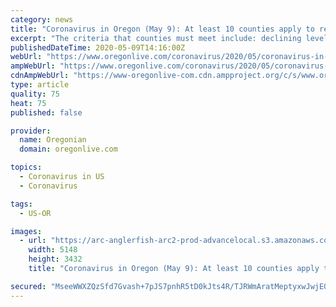 ```yaml
---
category: news
title: "Coronavirus in Oregon (May 9): At least 10 counties apply to reopen"
excerpt: "The criteria that counties must meet include: declining levels of COVID-19 hospital admissions over a 14-day period; minimum levels of testing and contact tracing capacity; adequa"
publishedDateTime: 2020-05-09T14:16:00Z
webUrl: "https://www.oregonlive.com/coronavirus/2020/05/coronavirus-in-oregon-may-9-at-least-10-counties-apply-to-reopen.html"
ampWebUrl: "https://www.oregonlive.com/coronavirus/2020/05/coronavirus-in-oregon-may-9-at-least-10-counties-apply-to-reopen.html?outputType=amp"
cdnAmpWebUrl: "https://www-oregonlive-com.cdn.ampproject.org/c/s/www.oregonlive.com/coronavirus/2020/05/coronavirus-in-oregon-may-9-at-least-10-counties-apply-to-reopen.html?outputType=amp"
type: article
quality: 75
heat: 75
published: false

provider:
  name: Oregonian
  domain: oregonlive.com

topics:
  - Coronavirus in US
  - Coronavirus

tags:
  - US-OR

images:
  - url: "https://arc-anglerfish-arc2-prod-advancelocal.s3.amazonaws.com/public/LZ2DTV7ATJBW7DK3Q7WKBH7ZO4.JPG"
    width: 5148
    height: 3432
    title: "Coronavirus in Oregon (May 9): At least 10 counties apply to reopen"

secured: "MseeWWXZQzSfd7Gvash+7pJS7pnhR5tD0kJts4R/TJRWmAratMeptyxwJwjEO6df6aw8XbnChwC5F1/X/UHjfxzXeYb/e8umaRG41aahHJO7U+C87Ivtp1MVRTATCNZHXWrX6i/UFkTunZ3aTfRbcbxotrsF4wHiOMVhX+X81zf1sqc2FMHclUUHEMDBUVDwxrmLrU8ztvABj2jMYSZG+GrpSgnkCoSPLtO3N91wwYmshhcDtEcJSdHKiMP1SKSPhzXp9H4hgisHh6vrVntXoJg0R9JEEBVmeJKPwFA21QiHVSeynAnR6XFJpOzutvytU76QqpyO5XIPYLXKuamNrAuqCCt1xeVtJgqejdWwwgDmWZa/s9TlvExHGma6C1mGRa+5F2ttgeUjCaBX1r8e6KMrsQYmhPojDrSQf3cGpwj8wwk3/wAAbC5MyxgsMRekHU4ZKQTOx8rJY7n3loNpe/Y+F66S8TNG+s3zQZf66tc=;s+cHevUG+K4IMOaK0TQIUQ=="
---
```


